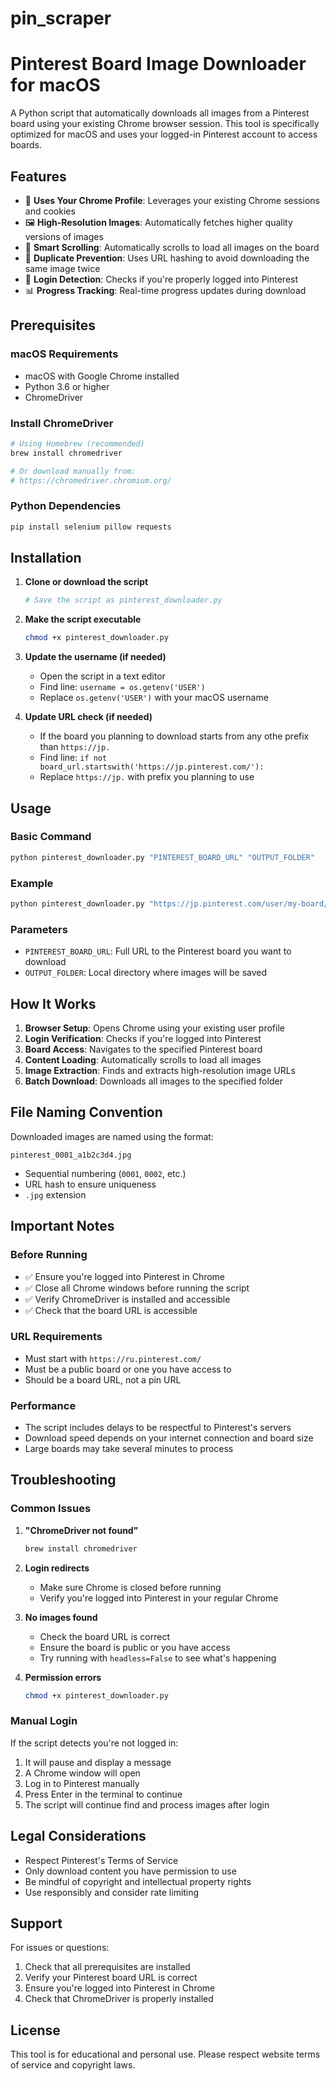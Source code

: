 # pin_scraper

# Pinterest Board Image Downloader for macOS

A Python script that automatically downloads all images from a Pinterest board using your existing Chrome browser session. This tool is specifically optimized for macOS and uses your logged-in Pinterest account to access boards.

## Features

- 🔐 **Uses Your Chrome Profile**: Leverages your existing Chrome sessions and cookies
- 🖼️ **High-Resolution Images**: Automatically fetches higher quality versions of images
- 📜 **Smart Scrolling**: Automatically scrolls to load all images on the board
- 🔄 **Duplicate Prevention**: Uses URL hashing to avoid downloading the same image twice
- 🎯 **Login Detection**: Checks if you're properly logged into Pinterest
- 📊 **Progress Tracking**: Real-time progress updates during download

## Prerequisites

### macOS Requirements
- macOS with Google Chrome installed
- Python 3.6 or higher
- ChromeDriver

### Install ChromeDriver
```bash
# Using Homebrew (recommended)
brew install chromedriver

# Or download manually from:
# https://chromedriver.chromium.org/
```

### Python Dependencies
```bash
pip install selenium pillow requests
```

## Installation

1. **Clone or download the script**
   ```bash
   # Save the script as pinterest_downloader.py
   ```

2. **Make the script executable**
   ```bash
   chmod +x pinterest_downloader.py
   ```

3. **Update the username (if needed)**
   - Open the script in a text editor
   - Find line: `username = os.getenv('USER')`
   - Replace `os.getenv('USER')` with your macOS username

4. **Update URL check (if needed)**
   - If the board you planning to download starts from any othe prefix than `https://jp.`
   - Find line: `if not board_url.startswith('https://jp.pinterest.com/'):`
   - Replace `https://jp.` with prefix you planning to use

## Usage

### Basic Command
```bash
python pinterest_downloader.py "PINTEREST_BOARD_URL" "OUTPUT_FOLDER"
```

### Example
```bash
python pinterest_downloader.py "https://jp.pinterest.com/user/my-board/" "./downloaded_images"
```

### Parameters
- `PINTEREST_BOARD_URL`: Full URL to the Pinterest board you want to download
- `OUTPUT_FOLDER`: Local directory where images will be saved

## How It Works

1. **Browser Setup**: Opens Chrome using your existing user profile
2. **Login Verification**: Checks if you're logged into Pinterest
3. **Board Access**: Navigates to the specified Pinterest board
4. **Content Loading**: Automatically scrolls to load all images
5. **Image Extraction**: Finds and extracts high-resolution image URLs
6. **Batch Download**: Downloads all images to the specified folder

## File Naming Convention

Downloaded images are named using the format:
```
pinterest_0001_a1b2c3d4.jpg
```
- Sequential numbering (`0001`, `0002`, etc.)
- URL hash to ensure uniqueness
- `.jpg` extension

## Important Notes

### Before Running
- ✅ Ensure you're logged into Pinterest in Chrome
- ✅ Close all Chrome windows before running the script
- ✅ Verify ChromeDriver is installed and accessible
- ✅ Check that the board URL is accessible

### URL Requirements
- Must start with `https://ru.pinterest.com/`
- Must be a public board or one you have access to
- Should be a board URL, not a pin URL

### Performance
- The script includes delays to be respectful to Pinterest's servers
- Download speed depends on your internet connection and board size
- Large boards may take several minutes to process

## Troubleshooting

### Common Issues

1. **"ChromeDriver not found"**
   ```bash
   brew install chromedriver
   ```

2. **Login redirects**
   - Make sure Chrome is closed before running
   - Verify you're logged into Pinterest in your regular Chrome

3. **No images found**
   - Check the board URL is correct
   - Ensure the board is public or you have access
   - Try running with `headless=False` to see what's happening

4. **Permission errors**
   ```bash
   chmod +x pinterest_downloader.py
   ```

### Manual Login
If the script detects you're not logged in:
1. It will pause and display a message
2. A Chrome window will open
3. Log in to Pinterest manually
4. Press Enter in the terminal to continue
5. The script will continue find and process images after login

## Legal Considerations

- Respect Pinterest's Terms of Service
- Only download content you have permission to use
- Be mindful of copyright and intellectual property rights
- Use responsibly and consider rate limiting

## Support

For issues or questions:
1. Check that all prerequisites are installed
2. Verify your Pinterest board URL is correct
3. Ensure you're logged into Pinterest in Chrome
4. Check that ChromeDriver is properly installed

## License

This tool is for educational and personal use. Please respect website terms of service and copyright laws.